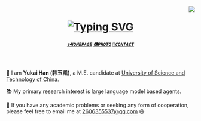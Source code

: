 
<img align="right" src="https://visitor-badge.laobi.icu/badge?page_id=lgy0404.lgy0404">

<h1 align="center">
  <a href="https://git.io/typing-svg">
<img src="https://readme-typing-svg.demolab.com?font=Fira+Code&weight=500&pause=1000&width=435&lines=Hi+%EF%BC%8CI'm+YuKai+Han%EF%BC%8Cnice+to+meet+you%EF%BC%81;%E4%BD%A0%E5%A5%BD%EF%BC%8C%E6%88%91%E6%98%AF%E9%9F%A9%E7%8E%89%E5%87%AF%EF%BC%8C%E5%BE%88%E9%AB%98%E5%85%B4%E8%AE%A4%E8%AF%86%E4%BD%A0%EF%BC%81" alt="Typing SVG" />
  </a>
</h1>
<h5 align="center">
  <code><a href="https://lgy0404.github.io/" title="Homepage Profile">✨HOMEPAGE</a></code>
  <code><a href="https://500px.com.cn/lgy0404" title="Photo Profile">📷PHOTO</a></code>
  <code><a href="mailto:guangyiliu@zju.edu.cn" title="Email">📧CONTACT</a></code>
</h5>

<br>

🔬 I am **Yukai Han (韩玉凯)**, a M.E. candidate at [University of Science and Technology of China](https://www.zju.edu.cn/). 

📚 My primary research interest is large language model based agents.

💬 If you have any academic problems or seeking any form of cooperation, please feel free to email me at [2606355537@qq.com](mailto:guangyiliu@zju.edu.cn) 😃

